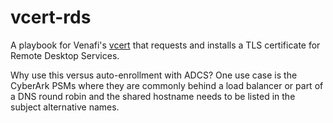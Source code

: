 ﻿# vcert-rds

A playbook for Venafi's [vcert](https://github.com/Venafi/vcert) that requests and installs a TLS certificate for Remote Desktop Services.

Why use this versus auto-enrollment with ADCS? One use case is the CyberArk PSMs where they are commonly behind a load balancer or part of a DNS round robin and the shared hostname needs to be listed in the subject alternative names.